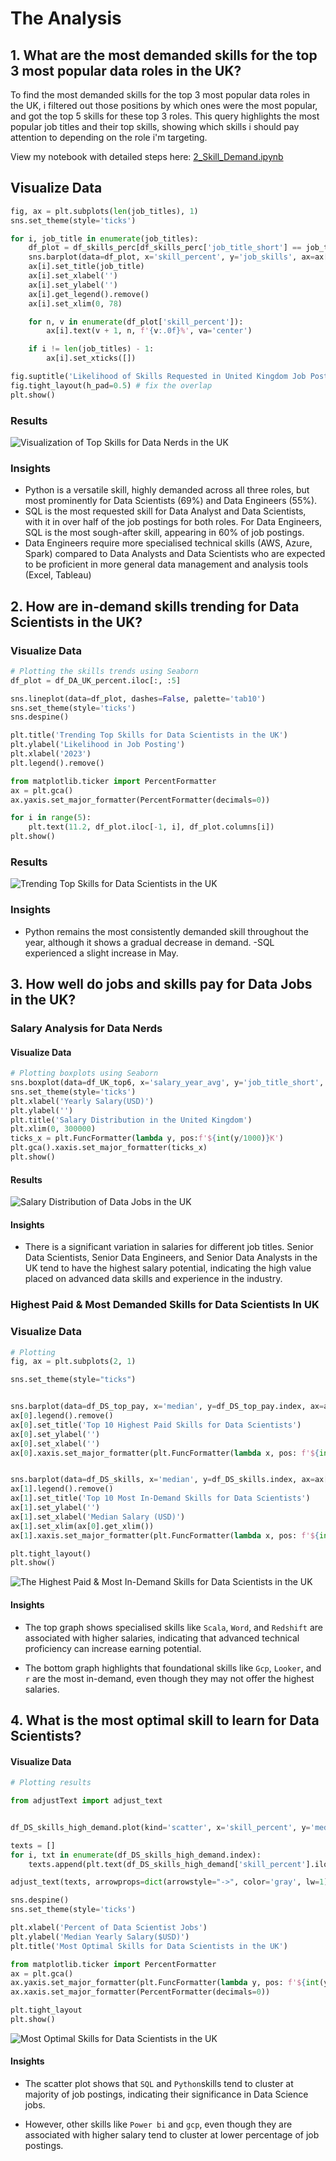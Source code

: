 # The Analysis

## 1. What are the most demanded skills for the top 3 most popular data roles in the UK?

To find the most demanded skills for the top 3 most popular data roles in the UK, i filtered out those positions by which ones were the most popular, and got the top 5 skills for these top 3 roles. This query highlights the most popular job titles and their top skills, showing which skills i should pay attention to depending on the role i'm targeting.

View my notebook with detailed steps here: [2_Skill_Demand.ipynb](3_Project\2_Skills_Demand.ipynb)

## Visualize Data

```python
fig, ax = plt.subplots(len(job_titles), 1)
sns.set_theme(style='ticks')

for i, job_title in enumerate(job_titles):
    df_plot = df_skills_perc[df_skills_perc['job_title_short'] == job_title].head(5)
    sns.barplot(data=df_plot, x='skill_percent', y='job_skills', ax=ax[i], hue='skill_count', palette='dark:b_r')
    ax[i].set_title(job_title)
    ax[i].set_xlabel('')
    ax[i].set_ylabel('')
    ax[i].get_legend().remove()
    ax[i].set_xlim(0, 78)

    for n, v in enumerate(df_plot['skill_percent']):
        ax[i].text(v + 1, n, f'{v:.0f}%', va='center')

    if i != len(job_titles) - 1:
        ax[i].set_xticks([])

fig.suptitle('Likelihood of Skills Requested in United Kingdom Job Postings', fontsize=15)
fig.tight_layout(h_pad=0.5) # fix the overlap
plt.show()
```

### Results

![Visualization of Top Skills for Data Nerds in the UK](3_Project\images\skills_demand_all_data_roles_in_UK.png)

### Insights
- Python is a versatile skill, highly demanded across all three roles, but most prominently for Data Scientists (69%) and Data Engineers (55%).
- SQL is the most requested skill for Data Analyst and Data Scientists, with it in over half of the job postings for both roles. For Data Engineers, SQL is the most sough-after skill, appearing in 60% of job postings.
- Data Engineers require more specialised technical skills (AWS, Azure, Spark) compared to Data Analysts and Data Scientists who are expected to be proficient in more general data management and analysis tools (Excel, Tableau)

## 2. How are in-demand skills trending for Data Scientists in the UK?

### Visualize Data

```python
# Plotting the skills trends using Seaborn
df_plot = df_DA_UK_percent.iloc[:, :5]

sns.lineplot(data=df_plot, dashes=False, palette='tab10')
sns.set_theme(style='ticks')
sns.despine()

plt.title('Trending Top Skills for Data Scientists in the UK')
plt.ylabel('Likelihood in Job Posting')
plt.xlabel('2023')
plt.legend().remove()

from matplotlib.ticker import PercentFormatter
ax = plt.gca()
ax.yaxis.set_major_formatter(PercentFormatter(decimals=0))

for i in range(5):
    plt.text(11.2, df_plot.iloc[-1, i], df_plot.columns[i])
plt.show()
```
### Results

![Trending Top Skills for Data Scientists in the UK](3_Project\images\trending_top_skills.png)

### Insights
- Python remains the most consistently demanded skill throughout the year, although it shows a gradual decrease in demand.
-SQL experienced a slight increase in May.

## 3. How well do jobs and skills pay for Data Jobs in the UK?

### Salary Analysis for Data Nerds

#### Visualize Data
```python
# Plotting boxplots using Seaborn
sns.boxplot(data=df_UK_top6, x='salary_year_avg', y='job_title_short', order=job_order)
sns.set_theme(style='ticks')
plt.xlabel('Yearly Salary(USD)')
plt.ylabel('')
plt.title('Salary Distribution in the United Kingdom')
plt.xlim(0, 300000)
ticks_x = plt.FuncFormatter(lambda y, pos:f'${int(y/1000)}K')
plt.gca().xaxis.set_major_formatter(ticks_x)
plt.show()
```
#### Results
![Salary Distribution of Data Jobs in the UK](3_Project\images\salary_analysis_UK.png)

#### Insights
- There is a significant variation in salaries for different job titles. Senior Data Scientists, Senior Data Engineers, and Senior Data Analysts in the UK tend to have the highest salary potential, indicating the high value placed on advanced data skills and experience in the industry. 

### Highest Paid & Most Demanded Skills for Data Scientists In UK

### Visualize Data

```python 
# Plotting
fig, ax = plt.subplots(2, 1)

sns.set_theme(style="ticks")


sns.barplot(data=df_DS_top_pay, x='median', y=df_DS_top_pay.index, ax=ax[0], hue='median', palette='dark:b_r')
ax[0].legend().remove()
ax[0].set_title('Top 10 Highest Paid Skills for Data Scientists')
ax[0].set_ylabel('')
ax[0].set_xlabel('')
ax[0].xaxis.set_major_formatter(plt.FuncFormatter(lambda x, pos: f'${int(x/1000)}K'))


sns.barplot(data=df_DS_skills, x='median', y=df_DS_skills.index, ax=ax[1], hue='median', palette='light:b')
ax[1].legend().remove()
ax[1].set_title('Top 10 Most In-Demand Skills for Data Scientists')
ax[1].set_ylabel('')
ax[1].set_xlabel('Median Salary (USD)')
ax[1].set_xlim(ax[0].get_xlim())
ax[1].xaxis.set_major_formatter(plt.FuncFormatter(lambda x, pos: f'${int(x/1000)}K'))

plt.tight_layout()
plt.show()
```
![The Highest Paid & Most In-Demand Skills for Data Scientists in the UK](3_Project\images\highest_paid_and_in_demand_skills.png)

#### Insights

- The top graph shows specialised skills like `Scala`, `Word`, and `Redshift` are associated with higher salaries, indicating that advanced technical proficiency can increase earning potential.

- The bottom graph highlights that foundational skills like `Gcp`, `Looker`, and `r` are the most in-demand, even though they may not offer the highest salaries.


## 4. What is the most optimal skill to learn for Data Scientists?

#### Visualize Data

```python
# Plotting results

from adjustText import adjust_text


df_DS_skills_high_demand.plot(kind='scatter', x='skill_percent', y='median_salary')

texts = []
for i, txt in enumerate(df_DS_skills_high_demand.index):
    texts.append(plt.text(df_DS_skills_high_demand['skill_percent'].iloc[i], df_DS_skills_high_demand['median_salary'].iloc[i], txt))

adjust_text(texts, arrowprops=dict(arrowstyle="->", color='gray', lw=1))

sns.despine()
sns.set_theme(style='ticks')

plt.xlabel('Percent of Data Scientist Jobs')
plt.ylabel('Median Yearly Salary($USD)')
plt.title('Most Optimal Skills for Data Scientists in the UK')

from matplotlib.ticker import PercentFormatter
ax = plt.gca()
ax.yaxis.set_major_formatter(plt.FuncFormatter(lambda y, pos: f'${int(y/1000)}K'))
ax.xaxis.set_major_formatter(PercentFormatter(decimals=0))

plt.tight_layout
plt.show()
```
![Most Optimal Skills for Data Scientists in the UK](3_Project\images\optimal_skills_data_scientists_UK.png)

#### Insights
- The scatter plot shows that `SQL` and `Python`skills tend to cluster at majority of job postings, indicating their significance in Data Science jobs.

- However, other skills like `Power bi` and `gcp`, even though they are associated with higher salary tend to cluster at lower percentage of job postings.